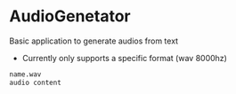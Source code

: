 # AudioGenetator

Basic application to generate audios from text

- Currently only supports a specific format (wav 8000hz)

~~~txt
name.wav
audio content
~~~
